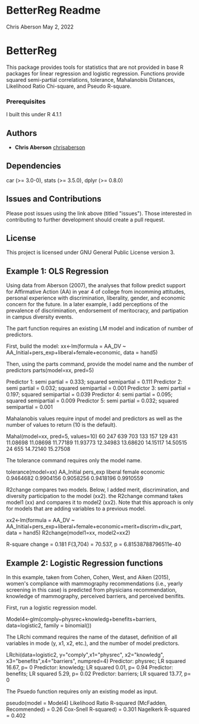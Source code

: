 # BetterReg Readme

Chris Aberson May 2, 2022

# BetterReg  

This package provides tools for statistics that are not provided in base
R packages for linear regression and logistic regression. Functions
provide squared semi-partial correlations, tolerance, Mahalanobis
Distances, Likelihood Ratio Chi-square, and Pseudo R-square. 

### Prerequisites  

I built this under R 4.1.1

## Authors  

-   **Chris Aberson** [chrisaberson](https://github.com/chrisaberson)

## Dependencies  

car (>= 3.0-0), stats (>= 3.5.0), dplyr (>= 0.8.0)

## Issues and Contributions  

Please post issues using the link above (titled "issues"). Those interested in contributing to further development should create a pull request. 

## License  

This project is licensed under GNU General Public License version 3.

## Example 1: OLS Regression

Using data from Aberson (2007), the analyses that follow predict support for Affirmative Action (AA) in year 4 of college from incomming attitudes, personal experience with discrimination, liberality, gender, and economic concern for the future. In a later example, I add perceptions of the prevalence of discrimination, endorsement of meritocracy, and partipation in campus diversity events. 

The part function requires an existing LM model and indication of number of predictors.  

First, build the model:
xx<-lm(formula = AA_DV ~ AA_Initial+pers_exp+liberal+female+economic, data = hand5)

Then, using the parts command, provide the model name and the number of predictors
parts(model=xx, pred=5)

Predictor 1: semi partial = 0.333; squared semipartial = 0.111
Predictor 2: semi partial = 0.032; squared semipartial = 0.001
Predictor 3: semi partial = 0.197; squared semipartial = 0.039
Predictor 4: semi partial = 0.095; squared semipartial = 0.009
Predictor 5: semi partial = 0.032; squared semipartial = 0.001

Mahalanobis values require input of model and predictors as well as the number of values to return (10 is the default). 

Mahal(model=xx, pred=5, values=10)
       60      247      639      703      133      157      129      431 
 11.08698 11.08698 11.77189 11.93773 12.34983 13.68620 14.15117 14.50515 
       24      655 
 14.72140 15.27508

The tolerance command requires only the model name. 

tolerance(model=xx)
AA_Initial   pers_exp    liberal     female   economic 
0.9464682  0.9904156  0.9058256  0.9418196  0.9910559

R2change compares two models. Below, I added merit, discrimination, and diversity participation to the model (xx2).
the R2change command takes model1 (xx) and compares it to model2 (xx2). Note that this approach is only for models that are adding variables to a previous model.

xx2<-lm(formula = AA_DV ~ AA_Initial+pers_exp+liberal+female+economic+merit+discrim+div_part, data = hand5)
R2change(model1=xx, model2=xx2)

R-square change = 0.181
F(3,704) = 70.537, p = 6.81538788796511e-40

## Example 2: Logistic Regression functions

In this example, taken from Cohen, Cohen, West, and Aiken (2015), women's compliance with mammography recommendations (i.e., yearly screening in this case) is predicted from physicians recommendation, knowledge of mammography, perceived barriers, and perceived benifits. 

First, run a logistic regression model. 

Model4<-glm(comply~physrec+knowledg+benefits+barriers, data=logistic2, family = binomial())

The LRchi command requires the name of the dataset, definition of all variables in mode (y, x1, x2, etc.), and the number of model predictors. 

LRchi(data=logistic2, y="comply",x1="physrec", x2="knowledg", x3="benefits",x4="barriers", numpred=4)
 Predictor: physrec; LR squared 16.67, p= 0
 Predictor: knowledg; LR squared 0.01, p= 0.94
 Predictor: benefits; LR squared 5.29, p= 0.02
 Predictor: barriers; LR squared 13.77, p= 0

The Psuedo function requires only an existing model as input.   

pseudo(model = Model4)
 Likelihood Ratio R-squared (McFadden, Recommended) = 0.26
 Cox-Snell R-squared) = 0.301
 Nagelkerk R-squared  = 0.402

